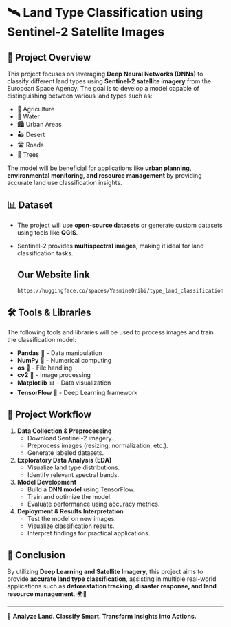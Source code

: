 # 🛰️ Land Type Classification using Sentinel-2 Satellite Images

## 📌 Project Overview
This project focuses on leveraging **Deep Neural Networks (DNNs)** to classify different land types using **Sentinel-2 satellite imagery** from the European Space Agency. The goal is to develop a model capable of distinguishing between various land types such as:
- 🌾 Agriculture  
- 🌊 Water  
- 🏙️ Urban Areas  
- 🏜️ Desert  
- 🛣️ Roads  
- 🌳 Trees  

The model will be beneficial for applications like **urban planning, environmental monitoring, and resource management** by providing accurate land use classification insights. 

## 📊 Dataset
- The project will use **open-source datasets** or generate custom datasets using tools like **QGIS**.
- Sentinel-2 provides **multispectral images**, making it ideal for land classification tasks.

  ## Our Website link
      https://huggingface.co/spaces/YasmineOribi/type_land_classification

## 🛠 Tools & Libraries
The following tools and libraries will be used to process images and train the classification model:
- **Pandas** 🐼 - Data manipulation
- **NumPy** 🔢 - Numerical computing
- **os** 📂 - File handling
- **cv2** 📸 - Image processing
- **Matplotlib** 📊 - Data visualization
- **TensorFlow** 🤖 - Deep Learning framework

## 🚀 Project Workflow
1. **Data Collection & Preprocessing**
   - Download Sentinel-2 imagery.
   - Preprocess images (resizing, normalization, etc.).
   - Generate labeled datasets.
2. **Exploratory Data Analysis (EDA)**
   - Visualize land type distributions.
   - Identify relevant spectral bands.
3. **Model Development**
   - Build a **DNN model** using TensorFlow.
   - Train and optimize the model.
   - Evaluate performance using accuracy metrics.
4. **Deployment & Results Interpretation**
   - Test the model on new images.
   - Visualize classification results.
   - Interpret findings for practical applications.

## 🔗 Conclusion
By utilizing **Deep Learning and Satellite Imagery**, this project aims to provide **accurate land type classification**, assisting in multiple real-world applications such as **deforestation tracking, disaster response, and land resource management**. 🌍📡

---
🔗 **Analyze Land. Classify Smart. Transform Insights into Actions.**

